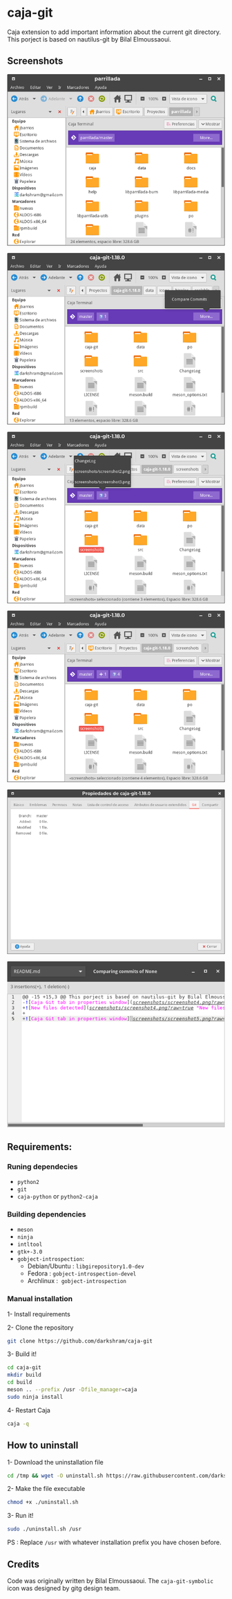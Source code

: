 # caja-git

Caja extension to add important information about the current git directory.
This porject is based on nautilus-git by Bilal Elmoussaoui.

## Screenshots


![Caja main window](screenshots/screenshot1.png?raw=true "Caja main window")

![Compare commits](screenshots/screenshot2.png?raw=true "Compare commits")

![Changes detected](screenshots/screenshot3.png?raw=true "Changes detected")

![New files detected](screenshots/screenshot4.png?raw=true "New files detected")

![Caja Git tab in properties window](screenshots/screenshot5.png?raw=true "Caja Git tab in properties window")

![Compare commits](screenshots/screenshot6.png?raw=true "Compare commits")


## Requirements:

### Runing dependecies

- `python2`
- `git`
- `caja-python` or `python2-caja`



### Building dependencies

- `meson`
- `ninja`
- `intltool`
- `gtk+-3.0`
- `gobject-introspection`:
  - Debian/Ubuntu : `libgirepository1.0-dev`
  - Fedora : `gobject-introspection-devel`
  - Archlinux :  `gobject-introspection`

### Manual installation

1- Install requirements

2- Clone the repository

```bash
git clone https://github.com/darkshram/caja-git
```

3- Build it!

```bash
cd caja-git
mkdir build
cd build
meson .. --prefix /usr -Dfile_manager=caja
sudo ninja install
```


4- Restart Caja

```bash
caja -q
```

## How to uninstall

1- Download the uninstallation file

```bash
cd /tmp && wget -O uninstall.sh https://raw.githubusercontent.com/darkshram/caja-git/master/uninstall.sh
```

2- Make the file executable

```bash
chmod +x ./uninstall.sh
```

3- Run it!

```bash
sudo ./uninstall.sh /usr
```

PS : Replace `/usr` with whatever installation prefix you have chosen before.

## Credits

Code was originally written by Bilal Elmoussaoui.
The `caja-git-symbolic` icon was designed by gitg design team.
